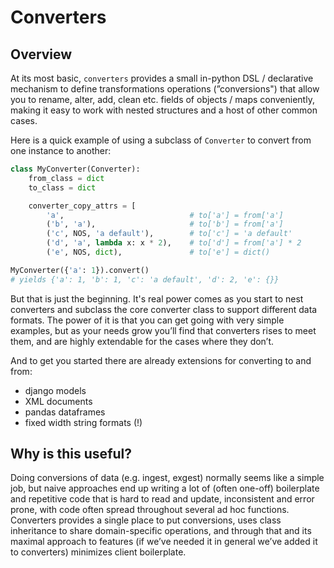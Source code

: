 # Converters

## Overview

At its most basic, `converters` provides a small in-python DSL / declarative mechanism to define transformations operations (”conversions") that allow you to rename, alter, add, clean etc. fields of objects / maps conveniently, making it easy to work with nested structures and a host of other common cases.

Here is a quick example of using a subclass of `Converter` to convert from one
instance to another:

```py
class MyConverter(Converter):
    from_class = dict
    to_class = dict

    converter_copy_attrs = [
        'a',                            # to['a'] = from['a']
        ('b', 'a'),                     # to['b'] = from['a']
        ('c', NOS, 'a default'),        # to['c'] = 'a default'
        ('d', 'a', lambda x: x * 2),    # to['d'] = from['a'] * 2
        ('e', NOS, dict),               # to['e'] = dict()

MyConverter({'a': 1}).convert()
# yields {'a': 1, 'b': 1, 'c': 'a default', 'd': 2, 'e': {}}
```

But that is just the beginning. It's real power comes as you start to nest converters and subclass the core converter class to support different data formats. The power of it is that you can get going with very simple examples, but as your needs grow you’ll find that converters rises to meet them, and are highly extendable for the cases where they don’t.

And to get you started there are already extensions for converting to and from:

- django models
- XML documents
- pandas dataframes
- fixed width string formats (!)


## Why is this useful?

Doing conversions of data (e.g. ingest, exgest) normally seems like a simple job, but naive approaches end up writing a lot of (often one-off) boilerplate and repetitive code that is hard to read and update, inconsistent and error prone, with code often spread throughout several ad hoc functions. Converters provides a single place to put conversions, uses class inheritance to share domain-specific operations, and through that and its maximal approach to features (if we’ve needed it in general we’ve added it to converters) minimizes client boilerplate.

